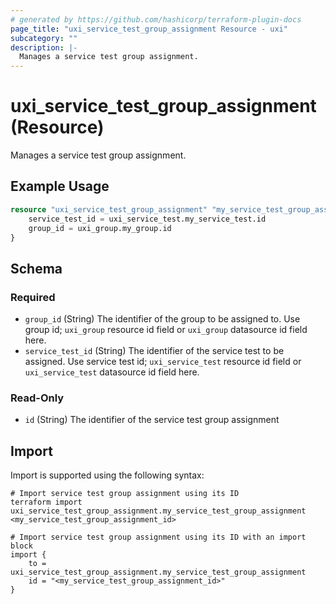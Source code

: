 ```yaml
---
# generated by https://github.com/hashicorp/terraform-plugin-docs
page_title: "uxi_service_test_group_assignment Resource - uxi"
subcategory: ""
description: |-
  Manages a service test group assignment.
---
```


# uxi_service_test_group_assignment (Resource)

Manages a service test group assignment.

## Example Usage

```terraform
resource "uxi_service_test_group_assignment" "my_service_test_group_assignment" {
    service_test_id = uxi_service_test.my_service_test.id
    group_id = uxi_group.my_group.id
}
```

<!-- schema generated by tfplugindocs -->
## Schema

### Required

- `group_id` (String) The identifier of the group to be assigned to. Use group id; `uxi_group` resource id field or `uxi_group` datasource id field here.
- `service_test_id` (String) The identifier of the service test to be assigned. Use service test id; `uxi_service_test` resource id field or `uxi_service_test` datasource id field here.

### Read-Only

- `id` (String) The identifier of the service test group assignment

## Import

Import is supported using the following syntax:

```shell
# Import service test group assignment using its ID
terraform import uxi_service_test_group_assignment.my_service_test_group_assignment <my_service_test_group_assignment_id>

# Import service test group assignment using its ID with an import block
import {
    to = uxi_service_test_group_assignment.my_service_test_group_assignment
    id = "<my_service_test_group_assignment_id>"
}
```
